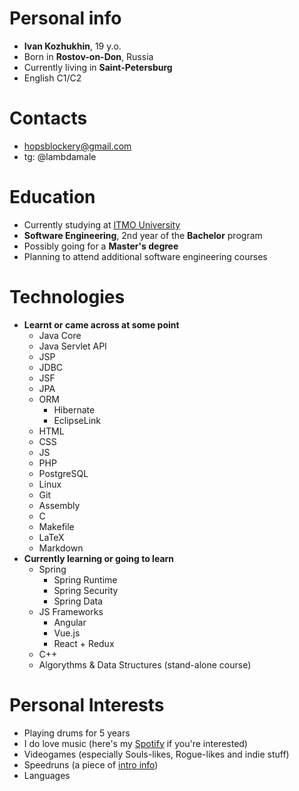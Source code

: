 # Personal info #
- **Ivan Kozhukhin**, 19 y.o.
- Born in **Rostov-on-Don**, Russia
- Currently living in **Saint-Petersburg**
- English C1/C2

# Contacts #
- hopsblockery@gmail.com
- tg: @lambdamale

# Education #
- Currently studying at [ITMO University](https://en.itmo.ru/)
- **Software Engineering**, 2nd year of the **Bachelor** program
- Possibly going for a **Master's degree**
- Planning to attend additional software engineering courses

# Technologies
- **Learnt or came across at some point**
	- Java Core
	- Java Servlet API
	- JSP
	- JDBC
   	- JSF
   	- JPA
	- ORM
		- Hibernate
		- EclipseLink
	- HTML
	- CSS
	- JS
	- PHP
	- PostgreSQL
	- Linux
	- Git
	- Assembly
	- C
	- Makefile
	- LaTeX
	- Markdown
- **Currently learning or going to learn**
	- Spring
		- Spring Runtime
		- Spring Security
		- Spring Data
	- JS Frameworks
		- Angular
		- Vue.js
		- React + Redux
	- C++
	- Algorythms & Data Structures (stand-alone course)

# Personal Interests #
- Playing drums for 5 years
- I do love music (here's my [Spotify](https://open.spotify.com/user/31w5lxhoc74odz4fcialhynd2dom?si=4ad4a796de8e47ad) if you're interested)
- Videogames (especially Souls-likes, Rogue-likes and indie stuff)
- Speedruns (a piece of [intro info](https://www.speedrun.com/about))
- Languages
